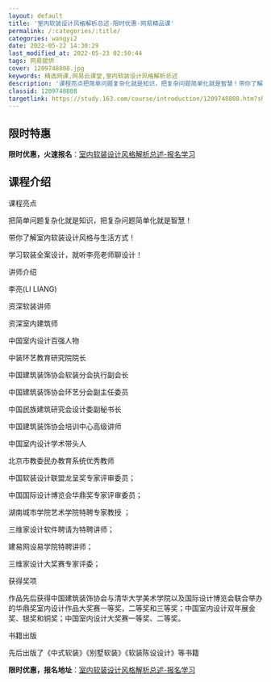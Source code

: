 ```yaml
---
layout: default
title: '室内软装设计风格解析总述-限时优惠-网易精品课'
permalink: /:categories/:title/
categories: wangyi2
date: 2022-05-22 14:30:29
last_modified_at: 2022-05-23 02:50:44
tags: 网易提供
cover: 1209748808.jpg
keywords: 精选网课,网易云课堂,室内软装设计风格解析总述
description: '课程亮点把简单问题复杂化就是知识，把复杂问题简单化就是智慧！带你了解室内软装设计风格与生活方式！学习软装全案设计，就听李'
classid: 1209748808
targetlink: https://study.163.com/course/introduction/1209748808.htm?share=1&shareId=1025206652&utm_campaign=share&utm_medium=iphoneShare&utm_source=&utm_u=1025206652
---
```


## 限时特惠

**限时优惠，火速报名**：[室内软装设计风格解析总述-报名学习](https://study.163.com/course/introduction/1209748808.htm?share=1&shareId=1025206652&utm_campaign=share&utm_medium=iphoneShare&utm_source=&utm_u=1025206652)

## 课程介绍

课程亮点

把简单问题复杂化就是知识，把复杂问题简单化就是智慧！

带你了解室内软装设计风格与生活方式！

学习软装全案设计，就听李亮老师聊设计！



讲师介绍

李亮(LI LIANG)

资深软装讲师

资深室内建筑师

中国室内设计百强人物

中装环艺教育研究院院长

中国建筑装饰协会软装分会执行副会长

中国建筑装饰协会环艺分会副主任委员

中国民族建筑研究会设计委副秘书长

中国建筑装饰协会培训中心高级讲师

中国室内设计学术带头人

北京市教委民办教育系统优秀教师

中国软装设计联盟龙呈奖专家评审委员；

中国国际设计博览会华鼎奖专家评审委员；

湖南城市学院艺术学院特聘专家教授 ；

三维家设计软件聘请为特聘讲师；

建易网设易学院特聘讲师；

三维家设计大奖赛专家评委；



获得奖项

作品先后获得中国建筑装饰协会与清华大学美术学院以及国际设计博览会联合举办的华鼎奖室内设计作品大奖赛一等奖，二等奖和三等奖；中国室内设计双年展金奖、银奖和铜奖；中国室内设计大奖赛一等奖、二等奖。



书籍出版

先后出版了《中式软装》《别墅软装》《软装陈设设计》等书籍

**限时优惠，报名地址**：[室内软装设计风格解析总述-报名学习](https://study.163.com/course/introduction/1209748808.htm?share=1&shareId=1025206652&utm_campaign=share&utm_medium=iphoneShare&utm_source=&utm_u=1025206652)

